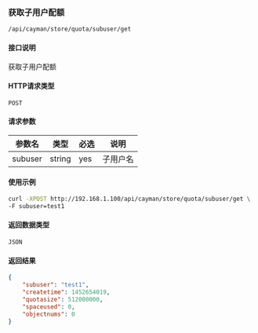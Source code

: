 ### 获取子用户配额
`/api/cayman/store/quota/subuser/get`

#### 接口说明
获取子用户配额 

#### HTTP请求类型
`POST`

#### 请求参数
|参数名|类型|必选|说明|
|--|--|--|--|
|subuser|string|yes|子用户名|

#### 使用示例
```sh
curl -XPOST http://192.168.1.100/api/cayman/store/quota/subuser/get \
-F subuser=test1
```

#### 返回数据类型
`JSON`

#### 返回结果
```json
{
    "subuser": "test1", 
    "createtime": 1452654019, 
    "quotasize": 512000000, 
    "spaceused": 0, 
    "objectnums": 0
}
```